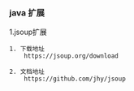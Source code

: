### java 扩展

1.jsoup扩展
```
1. 下载地址
    https://jsoup.org/download

2. 文档地址
    https://github.com/jhy/jsoup
```
